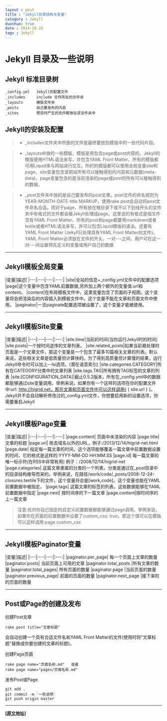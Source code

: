 ```yaml
---
layout : post
title : "Jekyll目录结构与变量"
category : Jekyll
duoshuo: true
date : 2014-10-19
tags : Jekyll
---
```


# Jekyll 目录及一些说明

## Jekyll 标准目录树

	_config.yml   Jekyll的配置文件
	_includes     include 文件所在的文件夹
	_layouts      模版文件夹
	_posts        自己要发布的内容
	_sites        预览时产生的文件都放在该文件夹中

<!-- more -->

## Jekyll的安装及配置

> * _includes文件夹中所放的文件是最终要放到模版中的一些代码片段。 

> * _layouts中放的一些模版，模版是用包含page或post内容的。Jekyll的模版使用HTML语法来写，并包含YAML Front Matter。所有的模版都可用Liquid来与网站进行交互。所的的模版都可以使用全局变量site和page，site变量包含该网站所有可以接触得到的内容和元数据(meta-data)，page变量包含的是当前渲染的page或post的所有可以接触得到的数据。 

> * _post文件夹中放的是自己要发布的post文章。post文件的命名规则为YEAR-MONTH-DATE-title.MARKUP，使用rake post会自动将post文件命名合适。而对于page，所有放在根目录下或不以下划线开头的文件夹中有格式的文件都会被Jekyll处理成page。这里说的有格式是指文件含有YAML Front Matter。所有的post和page都要用markdown或者texile或者HTML语法来写，并可以包含Liquid模版的语法。还要有 YAML Front Matter (Jekyll只处理具有YAML Front Matter的文件)。YAML Front Matter必须放在文件的开头，一对---之间，用户可在这一对---间设置预先定义的变量或用户自己的数据

---

## Jekyll模板全局变量

|变量|描述|
|---|:---|---:|:---:|
|site|全站的信息+_config.yml文件中的配置选项
|page|这个变量中包含YAML前置数据,另外加上两个额外的变量值:url和content。
|content|在布局模板文件中，这里变量包含了页面的子视图。这个变量将会把渲染后的内容插入到模板文件中。这个变量不能在文章和页面文件中使用。
|paginator|一旦paginate配置选项被设置了，这个变量才能被使用。


---

## Jekyll模板Site变量

|变量|描述|
|---|:---|---:|:---:|
|site.time|当前的时间(当你运行Jekyll时的时间)
|site.posts|一个按时间逆序的文章列表。
|site.related_posts|如果当前被处理的页面是一个文章文件，那这个变量是一个包含了最多10篇相关文章的列表。默认来说，这些相关文章是低质量但计算快的。为了得到高质量但计算慢的结果，运行Jekyll命令时可以加上--lsi选项。(潜在语意索引)
|site.categories.CATEGORY|所有在CATEGORY分类中的文章列表
|site.tags.TAG|所有拥有TAG标签的文章的列表
|site.[CONFIGURATION_DATA]|截止0.5.2版本，所有在_config.yml中的数据都能够通过site变量调用。举例来说，如果你有一个这样的选项在你的配置文件中:url: http://higrid.net，那在文章和页面文件中可以这样调用{ { site.url } }。Jekyll并不会自动解析修改过的_config.yml文件，你想要启用新的设置选项，你需要重启Jekyll

---


## Jekyll模板Page变量

|变量|描述|
|---|:---|---:|:---:|
|page.content|	页面中未渲染的内容
|page.title|	文章的标题
|page.url|	除去域名以外的URL，例子:/2013/12/14/higrid-net.html
|page.date|	指定每一篇文章的时间，这个选项能够覆盖一篇文章中前置数据设置的时间，它的格式是这样的:YYYY-MM-DD HH:MM:SS
|page.id|	每一篇文章的唯一标示符(在RSS中非常有用) 例子：/2008/12/14/higrid-net
|page.categories|	这篇文章隶属的分类的一个列表，分类是通过在_post目录中的目录结构推导而来的。举例来说，在路径/work/code/_posts/2008-12-24-closures.textile下的文件，这个变量将会是[work,code]。这个变量也能在YAML前置数据中被指定。
|page.tags|	这篇文章的标签的列表。这些数据能够在YAML前置数据中指定
|page.next|	按时间序的下一篇文章
|page.content|按时间序的上一篇文章

> 注意:任何你自己指定的自定义前置数据都能够通过page调用。举例来说，如果你在页面的前置数据中设置了custom_css: true，那这个值可以在模板可以这样调用:page.custom_css

---

## Jekyll模板Paginator变量

|变量|描述|
|---|:---|---:|:---:|
|paginator.per_page|	每一个页面上文章的数量
|paginator.posts|	当前页面上可用的文章
|paginator.total_posts	|所有文章的数量
|paginator.total_pages|	所有页面的数量
|paginator.page	|当前页面的数量
|paginator.previous_page|	前面的页面的数量
|paginator.next_page	|接下来的的页面的数量


---

## Post或Page的创建及发布

创建Post文章

	rake post title="文章标题"

会自动创建一个具有合适文件名和YAML Front Matter的文件(使用时将"文章标题"替换成你要创建的文章的标题)。

创建Page页面

	rake page name="页面名称.md"   或者
	rake page name="pages/页面名称.md"


发布Post或Page

	git add .
	git commit -m '一些说明'
	git push origin master

---

**[[原文地址](http://jekyllrb.com/docs/variables/)]**
